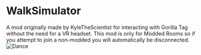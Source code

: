 # WalkSimulator
A mod originally made by KyleTheScientist for interacting with Gorilla Tag without the need for a VR headset. This mod is only for Modded Rooms so if you attempt to join a non-modded you will automatically be disconnected.
![Dance](WalkSimDance.gif)
